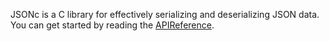 JSONc is a C library for effectively serializing and deserializing JSON data. You can get started by reading the [APIReference](doc/APIReference.md).
